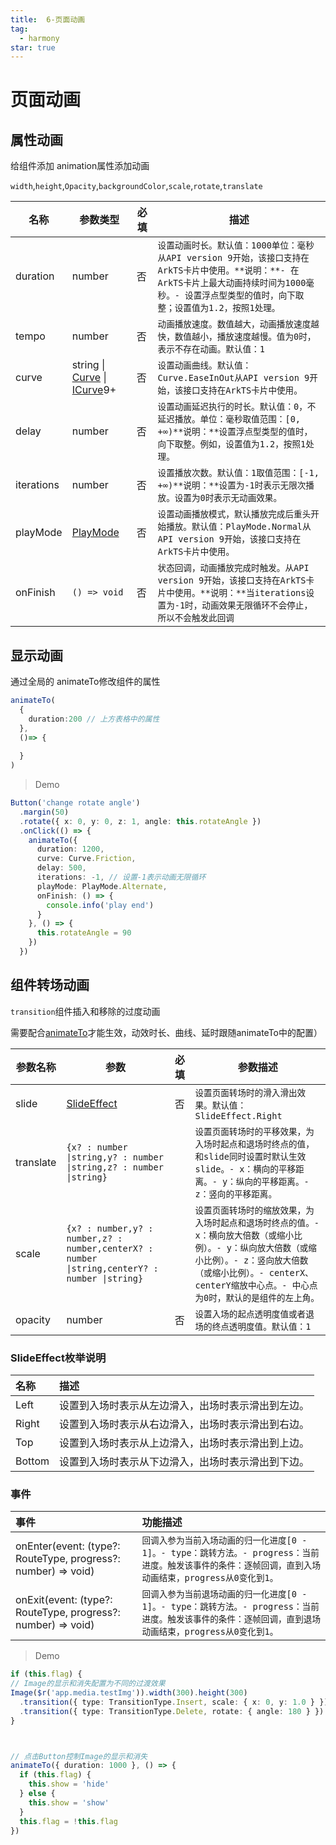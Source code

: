 ```yaml
---
title:  6-页面动画
tag:
  - harmony
star: true
---
```


# 页面动画

## 属性动画

给组件添加 animation属性添加动画

`width`,`height`,`Opacity`,`backgroundColor`,`scale`,`rotate`,`translate`

| 名称       | 参数类型                                                     | 必填 | 描述                                                         |
| ---------- | ------------------------------------------------------------ | ---- | ------------------------------------------------------------ |
| duration   | number                                                       | 否   | `设置动画时长。默认值：1000单位：毫秒从API version 9开始，该接口支持在ArkTS卡片中使用。**说明：**- 在ArkTS卡片上最大动画持续时间为1000毫秒。- 设置浮点型类型的值时，向下取整；设置值为1.2，按照1处理。` |
| tempo      | number                                                       | 否   | `动画播放速度。数值越大，动画播放速度越快，数值越小，播放速度越慢。值为0时，表示不存在动画。默认值：1` |
| curve      | string \| [Curve](https://developer.harmonyos.com/cn/docs/documentation/doc-references-V3/ts-appendix-enums-0000001478061741-V3#ZH-CN_TOPIC_0000001574248789__curve) \| [ICurve](https://developer.harmonyos.com/cn/docs/documentation/doc-references-V3/js-apis-curve-0000001427585072-V3#ZH-CN_TOPIC_0000001523808354__icurve)9+ | 否   | `设置动画曲线。默认值：Curve.EaseInOut从API version 9开始，该接口支持在ArkTS卡片中使用。` |
| delay      | number                                                       | 否   | `设置动画延迟执行的时长。默认值：0，不延迟播放。单位：毫秒取值范围：[0, +∞)**说明：**设置浮点型类型的值时，向下取整。例如，设置值为1.2，按照1处理。` |
| iterations | number                                                       | 否   | `设置播放次数。默认值：1取值范围：[-1, +∞)**说明：**设置为-1时表示无限次播放。设置为0时表示无动画效果。` |
| playMode   | [PlayMode](https://developer.harmonyos.com/cn/docs/documentation/doc-references-V3/ts-appendix-enums-0000001478061741-V3#ZH-CN_TOPIC_0000001574248789__playmode) | 否   | `设置动画播放模式，默认播放完成后重头开始播放。默认值：PlayMode.Normal从API version 9开始，该接口支持在ArkTS卡片中使用。` |
| onFinish   | `() => void`                                                 | 否   | `状态回调，动画播放完成时触发。从API version 9开始，该接口支持在ArkTS卡片中使用。**说明：**当iterations设置为-1时，动画效果无限循环不会停止，所以不会触发此回调` |

## 显示动画

通过全局的 animateTo修改组件的属性

```ts
animateTo(
  {
    duration:200 // 上方表格中的属性
  },
  ()=> {
    
  }
)
```

> Demo

```ts
Button('change rotate angle')
  .margin(50)
  .rotate({ x: 0, y: 0, z: 1, angle: this.rotateAngle })
  .onClick(() => {
    animateTo({
      duration: 1200,
      curve: Curve.Friction,
      delay: 500,
      iterations: -1, // 设置-1表示动画无限循环
      playMode: PlayMode.Alternate,
      onFinish: () => {
        console.info('play end')
      }
    }, () => {
      this.rotateAngle = 90
    })
  })
```

## 组件转场动画

`transition`组件插入和移除的过度动画

需要配合[animateTo](https://developer.harmonyos.com/cn/docs/documentation/doc-references-V3/ts-explicit-animation-0000001478341181-V3)才能生效，动效时长、曲线、延时跟随animateTo中的配置）

| 参数名称  | 参数                                                         | 必填 | 参数描述                                                     |
| --------- | ------------------------------------------------------------ | ---- | ------------------------------------------------------------ |
| slide     | [SlideEffect](https://developer.harmonyos.com/cn/docs/documentation/doc-references-V3/ts-page-transition-animation-0000001477981233-V3#ZH-CN_TOPIC_0000001523489146__slideeffect枚举说明) | 否   | `设置页面转场时的滑入滑出效果。默认值：SlideEffect.Right`    |
| translate | `{x? : number \|string,y? : number \|string,z? : number \|string}` |      | `设置页面转场时的平移效果，为入场时起点和退场时终点的值，和slide同时设置时默认生效slide。- x：横向的平移距离。- y：纵向的平移距离。- z：竖向的平移距离。` |
| scale     | `{x? : number,y? : number,z? : number,centerX? : number \|string,centerY? : number \|string}` |      | `设置页面转场时的缩放效果，为入场时起点和退场时终点的值。- x：横向放大倍数（或缩小比例）。- y：纵向放大倍数（或缩小比例）。- z：竖向放大倍数（或缩小比例）。- centerX、centerY缩放中心点。- 中心点为0时，默认的是组件的左上角。` |
| opacity   | number                                                       | 否   | `设置入场的起点透明度值或者退场的终点透明度值。默认值：1`    |

### SlideEffect枚举说明

| 名称   | 描述                                               |
| :----- | :------------------------------------------------- |
| Left   | 设置到入场时表示从左边滑入，出场时表示滑出到左边。 |
| Right  | 设置到入场时表示从右边滑入，出场时表示滑出到右边。 |
| Top    | 设置到入场时表示从上边滑入，出场时表示滑出到上边。 |
| Bottom | 设置到入场时表示从下边滑入，出场时表示滑出到下边。 |

### 事件

| 事件                                                         | 功能描述                                                     |
| :----------------------------------------------------------- | :----------------------------------------------------------- |
| onEnter(event: (type?: RouteType, progress?: number) => void) | `回调入参为当前入场动画的归一化进度[0 - 1]。- type：跳转方法。- progress：当前进度。触发该事件的条件：逐帧回调，直到入场动画结束，progress从0变化到1。` |
| onExit(event: (type?: RouteType, progress?: number) => void) | `回调入参为当前退场动画的归一化进度[0 - 1]。- type：跳转方法。- progress：当前进度。触发该事件的条件：逐帧回调，直到退场动画结束，progress从0变化到1。` |

> Demo

```ts
if (this.flag) {
// Image的显示和消失配置为不同的过渡效果
Image($r('app.media.testImg')).width(300).height(300)
  .transition({ type: TransitionType.Insert, scale: { x: 0, y: 1.0 } })
  .transition({ type: TransitionType.Delete, rotate: { angle: 180 } })
}



// 点击Button控制Image的显示和消失
animateTo({ duration: 1000 }, () => {
  if (this.flag) {
    this.show = 'hide'
  } else {
    this.show = 'show'
  }
  this.flag = !this.flag
})
```



